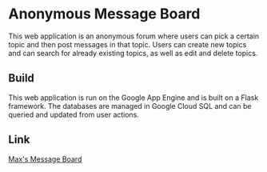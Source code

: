 # Anonymous Message Board
This web application is an anonymous forum where users can pick a certain topic and then post messages in that topic. Users can create new topics and can search for already existing topics, as well as edit and delete topics. 

## Build
This web application is run on the Google App Engine and is built on a Flask framework. The databases are managed in Google Cloud SQL and can be queried and updated from user actions. 

## Link
[Max's Message Board](https://maxs-message-board.ue.r.appspot.com/about)